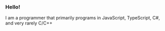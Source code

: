 ### Hello!

I am a programmer that primarily programs in JavaScript, TypeScript, C#, and very rarely C/C++ 

<!---
bymith/bymith is a ✨ special ✨ repository because its `README.md` (this file) appears on your GitHub profile.
You can click the Preview link to take a look at your changes.
--->

